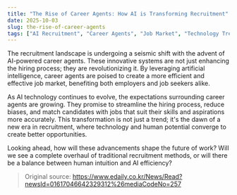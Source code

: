 ```yaml
---
title: "The Rise of Career Agents: How AI is Transforming Recruitment"
date: 2025-10-03
slug: the-rise-of-career-agents
tags: ["AI Recruitment", "Career Agents", "Job Market", "Technology Trends"]
---
```


The recruitment landscape is undergoing a seismic shift with the advent of AI-powered career agents. These innovative systems are not just enhancing the hiring process; they are revolutionizing it. By leveraging artificial intelligence, career agents are poised to create a more efficient and effective job market, benefiting both employers and job seekers alike.

As AI technology continues to evolve, the expectations surrounding career agents are growing. They promise to streamline the hiring process, reduce biases, and match candidates with jobs that suit their skills and aspirations more accurately. This transformation is not just a trend; it's the dawn of a new era in recruitment, where technology and human potential converge to create better opportunities.

Looking ahead, how will these advancements shape the future of work? Will we see a complete overhaul of traditional recruitment methods, or will there be a balance between human intuition and AI efficiency?
> Original source: https://www.edaily.co.kr/News/Read?newsId=01617046642329312%26mediaCodeNo=257